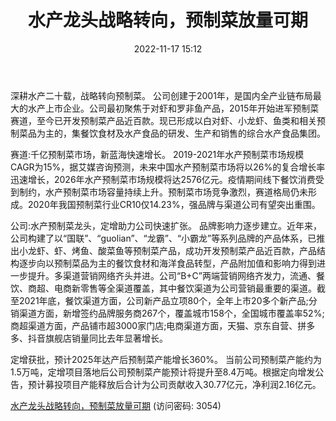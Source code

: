 ﻿---
title: 水产龙头战略转向，预制菜放量可期
date: 2022-11-17 15:12
tags:
- 国联水产 
updated: 1970-01-01 08:00:00
---

深耕水产二十载，战略转向预制菜。
公司创建于2001年，是国内全产业链布局最大的水产上市企业。公司最初聚焦于对虾和罗非鱼产品，2015年开始进军预制菜赛道，至今已开发预制菜产品近百款。现已形成以白对虾、小龙虾、鱼类和相关预制菜品为主的，集餐饮食材及水产食品的研发、生产和销售的综合水产食品集团。

赛道:千亿预制菜市场，新蓝海快速增长。
2019-2021年水产预制菜市场规模CAGR为15%，据艾媒咨询预测，未来中国水产预制菜市场将以26%的复合增长率迅速增长，2026年水产预制菜市场规模将达2576亿元。疫情期间线下餐饮消费受到制约，水产预制菜市场容量持续上升。预制菜市场竞争激烈，赛道格局仍未形成。2020年我国预制菜行业CR10仅14.23%，强品牌与渠道公司有望突出重围。
<!-- more -->
公司:水产预制菜龙头，定增助力公司快速扩张。
品牌影响力逐步建立。近年来，公司构建了以“国联”、“guolian”、“龙霸”、“小霸龙”等系列品牌的产品体系，已推出小龙虾、虾、烤鱼、酸菜鱼等预制菜产品，成功开发预制菜产品近百款，产品结构逐步向以预制菜品为主的餐饮食材和海洋食品转型，产品附加值和影响力得到进一步提升。多渠道营销网络齐头并进。公司“B+C”两端营销网络齐发力，流通、餐饮、商超、电商新零售等全渠道覆盖，其中餐饮渠道为公司营销最重要的渠道。截至2021年底，餐饮渠道方面，公司新产品立项80个，全年上市20多个新产品;分销渠道方面，新增签约品牌服务商267个，覆盖城市158个，全国城市覆盖率52%;商超渠道方面，产品铺市超3000家门店;电商渠道方面，天猫、京东自营、拼多多、抖音旗舰店销量同比去年显著增长。

定增获批，预计2025年达产后预制菜产能增长360%。
当前公司预制菜产能约为1.5万吨，定增项目落地后公司预制菜产能预计将提升至8.4万吨。根据定向增发公告，预计募投项目产能释放后合计为公司贡献收入30.77亿元，净利润2.16亿元。

[水产龙头战略转向，预制菜放量可期](https://url12.ctfile.com/f/3948612-724738018-d5a5d7?p=3054)
(访问密码: 3054)
